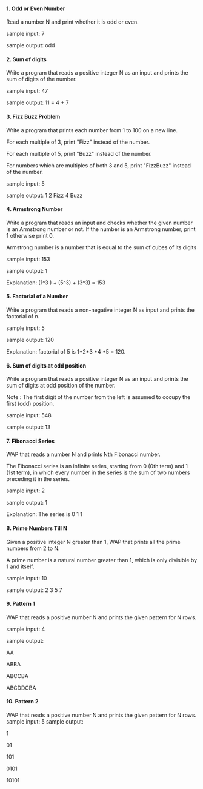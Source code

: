 #### 1. Odd or Even Number

Read a number N and print whether it is odd or even.

sample input: 7

sample output: odd

#### 2. Sum of digits

Write a program that reads a positive integer N as an input and prints the sum of digits of the number.

sample input: 47

sample output: 11 = 4 + 7

#### 3. Fizz Buzz Problem

Write a program that prints each number from 1 to 100 on a new line.

For each multiple of 3, print "Fizz" instead of the number.

For each multiple of 5, print "Buzz" instead of the number.

For numbers which are multiples of both 3 and 5, print "FizzBuzz" instead of the number.

sample input: 5

sample output: 1 2 Fizz 4 Buzz

#### 4. Armstrong Number

Write a program that reads an input and checks whether the given number is an Armstrong number or not. If the number is an Armstrong number, print 1 otherwise print 0.

Armstrong number is a number that is equal to the sum of cubes of its digits

sample input: 153

sample output: 1

Explanation: (1^3 ) + (5^3) + (3^3) = 153

#### 5. Factorial of a Number

Write a program that reads a non-negative integer N as input and prints the factorial of n.

sample input: 5

sample output: 120

Explanation: factorial of 5 is 1\*2\*3 \*4 \*5 = 120.

#### 6. Sum of digits at odd position

Write a program that reads a positive integer N as an input and prints the sum of digits at odd position of the number.

Note : The first digit of the number from the left is assumed to occupy the first (odd) position.

sample input: 548

sample output: 13

#### 7. Fibonacci Series

WAP that reads a number N and prints Nth Fibonacci number.

The Fibonacci series is an infinite series, starting from 0 (0th term) and 1 (1st term), in which every number in the series is the sum of two numbers preceding it in the series.

sample input: 2

sample output: 1

Explanation: The series is 0 1 1

#### 8. Prime Numbers Till N

Given a positive integer N greater than 1, WAP that prints all the prime numbers from 2 to N.

A prime number is a natural number greater than 1, which is only divisible by 1 and itself.

sample input: 10

sample output: 2 3 5 7

#### 9. Pattern 1

WAP that reads a positive number N and prints the given pattern for N rows.

sample input: 4

sample output:

AA

ABBA

ABCCBA

ABCDDCBA

#### 10. Pattern 2

WAP that reads a positive number N and prints the given pattern for N rows.
sample input: 5
sample output:

1

01

101

0101

10101

